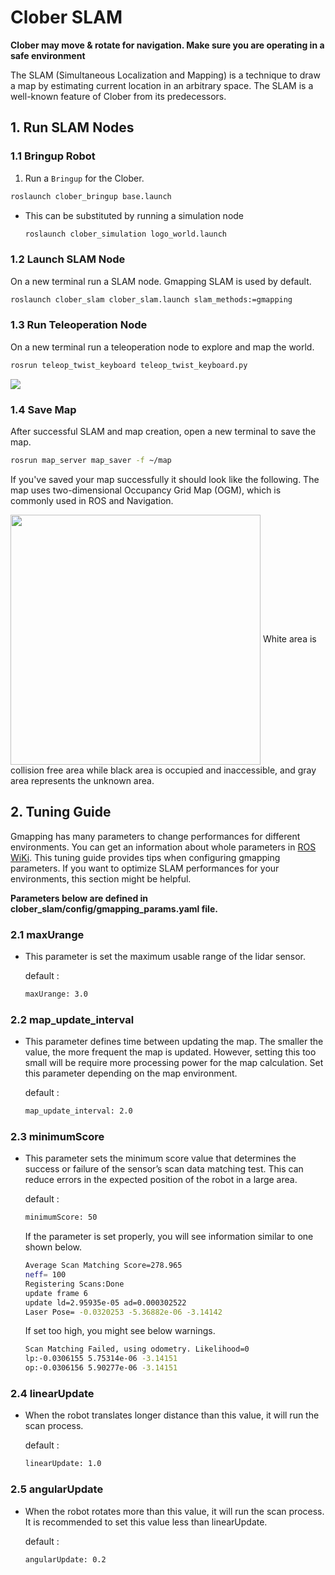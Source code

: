 # Clober SLAM
**Clober may move & rotate for navigation. Make sure you are operating in a safe environment**

The SLAM (Simultaneous Localization and Mapping) is a technique to draw a map by estimating current location in an arbitrary space. The SLAM is a well-known feature of Clober from its predecessors. 

## 1. Run SLAM Nodes
### 1.1 Bringup Robot
1. Run a `Bringup` for the Clober.
  ```bash
  roslaunch clober_bringup base.launch
  ```
- This can be substituted by running a simulation node
  ```bash
  roslaunch clober_simulation logo_world.launch
  ```

### 1.2 Launch SLAM Node
On a new terminal run a SLAM node. Gmapping SLAM is used by default.
  ```bash
  roslaunch clober_slam clober_slam.launch slam_methods:=gmapping
  ```

### 1.3 Run Teleoperation Node
On a new terminal run a teleoperation node to explore and map the world.
  ```bash
  rosrun teleop_twist_keyboard teleop_twist_keyboard.py
  ```

  [<img align="center" src="https://github.com/clobot-git/testrobot/blob/noetic-devel/gifs/clober_slam.gif">](https://youtube.com/)


### 1.4 Save Map
After successful SLAM and map creation, open a new terminal to save the map.
  ```bash
  rosrun map_server map_saver -f ~/map
  ```
  If you've saved your map successfully it should look like the following. The map uses two-dimensional Occupancy Grid Map (OGM), which is commonly used in ROS and Navigation.

  <img align="center" src="https://github.com/clobot-git/testrobot/blob/noetic-devel/images/map.png" width=400>
  White area is collision free area while black area is occupied and inaccessible, and gray area represents the unknown area. 


## 2. Tuning Guide
Gmapping has many parameters to change performances for different environments. You can get an information about whole parameters in [ROS WiKi](http://wiki.ros.org/gmapping). This tuning guide provides tips when configuring gmapping parameters. If you want to optimize SLAM performances for your environments, this section might be helpful.

**Parameters below are defined in clober_slam/config/gmapping_params.yaml file.**

### 2.1 maxUrange
- This parameter is set the maximum usable range of the lidar sensor.

  default :
  ```bash
  maxUrange: 3.0
  ```


### 2.2 map_update_interval
- This parameter defines time between updating the map.
  The smaller the value, the more frequent the map is updated.
  However, setting this too small will be require more processing power for the map calculation. Set this parameter depending on the map environment.

  default :
  ```bash
  map_update_interval: 2.0
  ```

### 2.3 minimumScore
- This parameter sets the minimum score value that determines the success or failure of the sensor’s scan data matching test. This can reduce errors in the expected position of the robot in a large area. 

  default :
  ```bash
  minimumScore: 50
  ```

  If the parameter is set properly, you will see information similar to one shown below.

  ```bash
  Average Scan Matching Score=278.965
  neff= 100
  Registering Scans:Done
  update frame 6
  update ld=2.95935e-05 ad=0.000302522
  Laser Pose= -0.0320253 -5.36882e-06 -3.14142
  ```
  If set too high, you might see below warnings.

  ```bash
  Scan Matching Failed, using odometry. Likelihood=0
  lp:-0.0306155 5.75314e-06 -3.14151
  op:-0.0306156 5.90277e-06 -3.14151
  ```

### 2.4 linearUpdate
- When the robot translates longer distance than this value, it will run the scan process.

  default :
  ```bash
  linearUpdate: 1.0
  ```

### 2.5 angularUpdate
- When the robot rotates more than this value, it will run the scan process. It is recommended to set this value less than linearUpdate.

  default :
  ```bash
  angularUpdate: 0.2
  ```
